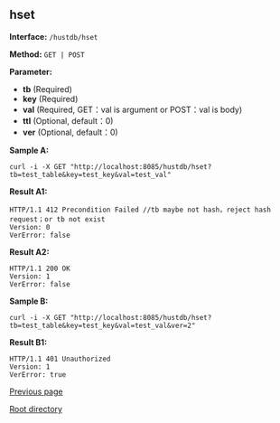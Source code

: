 ## hset ##

**Interface:** `/hustdb/hset`

**Method:** `GET | POST`

**Parameter:** 

*  **tb** (Required)  
*  **key** (Required)  
*  **val** (Required, GET：val is argument or POST：val is body)  
*  **ttl** (Optional, default：0)
*  **ver** (Optional, default：0)    

**Sample A:**

    curl -i -X GET "http://localhost:8085/hustdb/hset?tb=test_table&key=test_key&val=test_val"

**Result A1:**

	HTTP/1.1 412 Precondition Failed //tb maybe not hash，reject hash request；or tb not exist
	Version: 0
	VerError: false

**Result A2:**

	HTTP/1.1 200 OK
	Version: 1
	VerError: false

**Sample B:**

    curl -i -X GET "http://localhost:8085/hustdb/hset?tb=test_table&key=test_key&val=test_val&ver=2"

**Result B1:**

	HTTP/1.1 401 Unauthorized
	Version: 1
	VerError: true

[Previous page](../hustdb.md)

[Root directory](../../../index.md)